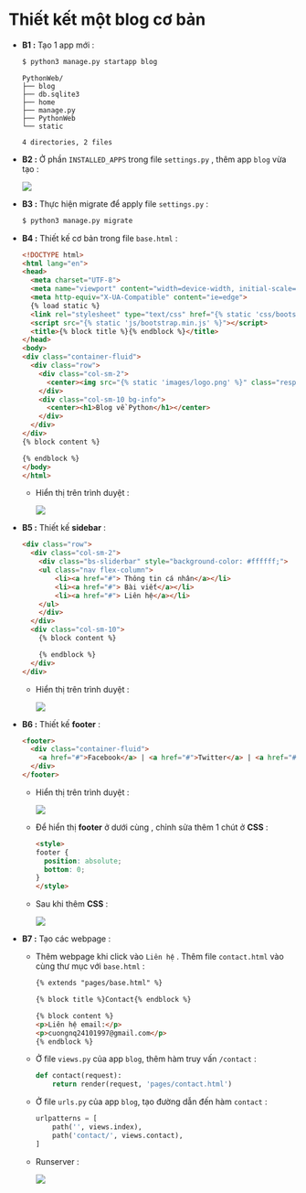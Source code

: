 # Thiết kết một blog cơ bản
- **B1 :** Tạo 1 app mới :
    ```sh
    $ python3 manage.py startapp blog
    ```
    ```
    PythonWeb/
    ├── blog
    ├── db.sqlite3
    ├── home
    ├── manage.py
    ├── PythonWeb
    └── static

    4 directories, 2 files
    ```
- **B2 :** Ở phần `INSTALLED_APPS` trong file `settings.py` , thêm app `blog` vừa tạo :

    <img src=https://i.imgur.com/mkiKu4j.png>

- **B3 :** Thực hiện migrate để apply file `settings.py` :
    ```sh
    $ python3 manage.py migrate
    ```
- **B4 :** Thiết kế  cơ bản trong file `base.html` :
    ```html
    <!DOCTYPE html>
    <html lang="en">
    <head>
      <meta charset="UTF-8">
      <meta name="viewport" content="width=device-width, initial-scale=1.0">
      <meta http-equiv="X-UA-Compatible" content="ie=edge">
      {% load static %}
      <link rel="stylesheet" type="text/css" href="{% static 'css/bootstrap.min.css' %}">
      <script src="{% static 'js/bootstrap.min.js' %}"></script>
      <title>{% block title %}{% endblock %}</title>
    </head>
    <body>
    <div class="container-fluid">
      <div class="row">
        <div class="col-sm-2">
          <center><img src="{% static 'images/logo.png' %}" class="responsive-img" style="max-height:150px"/></center>
        </div>
        <div class="col-sm-10 bg-info">
          <center><h1>Blog về Python</h1></center>
        </div>
      </div>
    </div>
    {% block content %}
    
    {% endblock %}
    </body>
    </html>
    ```
    - Hiển thị trên trình duyệt :

        <img src=https://i.imgur.com/sldNmM3.png>

- **B5 :** Thiết kế **sidebar** :
    ```html
    <div class="row">
      <div class="col-sm-2">
        <div class="bs-sliderbar" style="background-color: #ffffff;">
        <ul class="nav flex-column">
            <li><a href="#"> Thông tin cá nhân</a></li>
            <li><a href="#"> Bài viết</a></li>
            <li><a href="#"> Liên hệ</a></li>
        </ul>
        </div>
      </div>
      <div class="col-sm-10">
        {% block content %}

        {% endblock %}  
      </div>
    </div>
    ```
    - Hiển thị trên trình duyệt :

        <img src=https://i.imgur.com/HvAszJd.png>

- **B6 :** Thiết kế **footer** :
    ```html
    <footer>
      <div class="container-fluid">
        <a href="#">Facebook</a> | <a href="#">Twitter</a> | <a href="#">Instagram</a>
      </div>
    </footer>
    ```
    - Hiển thị trên trình duyệt :

        <img src=https://i.imgur.com/NDl76Fk.png>
    - Để hiển thị **footer** ở dưới cùng , chỉnh sửa thêm 1 chút ở **CSS** :
        ```html
        <style>
        footer {
          position: absolute;
          bottom: 0;
        }
        </style>
        ```
    - Sau khi thêm **CSS** :

        <img src=https://i.imgur.com/BPfuq8v.png>
- **B7 :** Tạo các webpage :
    - Thêm webpage khi click vào `Liên hệ` . Thêm file `contact.html` vào cùng thư mục với `base.html` :
        ```html
        {% extends "pages/base.html" %}

        {% block title %}Contact{% endblock %}

        {% block content %}
        <p>Liên hệ email:</p>
        <p>cuongnq24101997@gmail.com</p>
        {% endblock %}
        ```
    - Ở file `views.py` của app `blog`, thêm hàm truy vấn `/contact` :
        ```py
        def contact(request):
            return render(request, 'pages/contact.html')
        ```
    - Ở file `urls.py` của app `blog`, tạo đường dẫn đến hàm `contact` :
        ```py
        urlpatterns = [
            path('', views.index),
            path('contact/', views.contact),
        ]
        ```
    - Runserver :

        <img src=https://i.imgur.com/FKn94dv.png>
